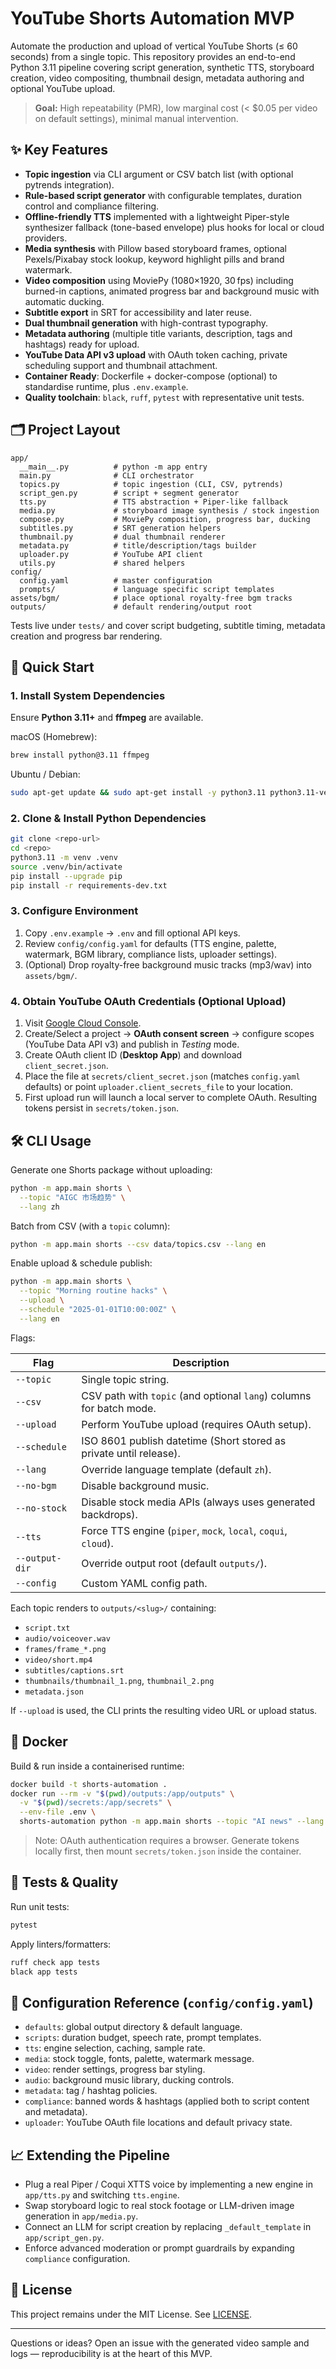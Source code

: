 # YouTube Shorts Automation MVP

Automate the production and upload of vertical YouTube Shorts (≤ 60 seconds) from a single topic. This repository provides an end-to-end Python 3.11 pipeline covering script generation, synthetic TTS, storyboard creation, video compositing, thumbnail design, metadata authoring and optional YouTube upload.

> **Goal:** High repeatability (PMR), low marginal cost (< $0.05 per video on default settings), minimal manual intervention.

## ✨ Key Features

- **Topic ingestion** via CLI argument or CSV batch list (with optional pytrends integration).
- **Rule-based script generator** with configurable templates, duration control and compliance filtering.
- **Offline-friendly TTS** implemented with a lightweight Piper-style synthesizer fallback (tone-based envelope) plus hooks for local or cloud providers.
- **Media synthesis** with Pillow based storyboard frames, optional Pexels/Pixabay stock lookup, keyword highlight pills and brand watermark.
- **Video composition** using MoviePy (1080×1920, 30 fps) including burned-in captions, animated progress bar and background music with automatic ducking.
- **Subtitle export** in SRT for accessibility and later reuse.
- **Dual thumbnail generation** with high-contrast typography.
- **Metadata authoring** (multiple title variants, description, tags and hashtags) ready for upload.
- **YouTube Data API v3 upload** with OAuth token caching, private scheduling support and thumbnail attachment.
- **Container Ready**: Dockerfile + docker-compose (optional) to standardise runtime, plus `.env.example`.
- **Quality toolchain**: `black`, `ruff`, `pytest` with representative unit tests.

## 🗂️ Project Layout

```
app/
  __main__.py          # python -m app entry
  main.py              # CLI orchestrator
  topics.py            # topic ingestion (CLI, CSV, pytrends)
  script_gen.py        # script + segment generator
  tts.py               # TTS abstraction + Piper-like fallback
  media.py             # storyboard image synthesis / stock ingestion
  compose.py           # MoviePy composition, progress bar, ducking
  subtitles.py         # SRT generation helpers
  thumbnail.py         # dual thumbnail renderer
  metadata.py          # title/description/tags builder
  uploader.py          # YouTube API client
  utils.py             # shared helpers
config/
  config.yaml          # master configuration
  prompts/             # language specific script templates
assets/bgm/            # place optional royalty-free bgm tracks
outputs/               # default rendering/output root
```

Tests live under `tests/` and cover script budgeting, subtitle timing, metadata creation and progress bar rendering.

## 🚀 Quick Start

### 1. Install System Dependencies

Ensure **Python 3.11+** and **ffmpeg** are available.

macOS (Homebrew):

```bash
brew install python@3.11 ffmpeg
```

Ubuntu / Debian:

```bash
sudo apt-get update && sudo apt-get install -y python3.11 python3.11-venv ffmpeg
```

### 2. Clone & Install Python Dependencies

```bash
git clone <repo-url>
cd <repo>
python3.11 -m venv .venv
source .venv/bin/activate
pip install --upgrade pip
pip install -r requirements-dev.txt
```

### 3. Configure Environment

1. Copy `.env.example` → `.env` and fill optional API keys.
2. Review `config/config.yaml` for defaults (TTS engine, palette, watermark, BGM library, compliance lists, uploader settings).
3. (Optional) Drop royalty-free background music tracks (mp3/wav) into `assets/bgm/`.

### 4. Obtain YouTube OAuth Credentials (Optional Upload)

1. Visit [Google Cloud Console](https://console.cloud.google.com/apis/dashboard).
2. Create/Select a project → **OAuth consent screen** → configure scopes (YouTube Data API v3) and publish in *Testing* mode.
3. Create OAuth client ID (**Desktop App**) and download `client_secret.json`.
4. Place the file at `secrets/client_secret.json` (matches `config.yaml` defaults) or point `uploader.client_secrets_file` to your location.
5. First upload run will launch a local server to complete OAuth. Resulting tokens persist in `secrets/token.json`.

## 🛠️ CLI Usage

Generate one Shorts package without uploading:

```bash
python -m app.main shorts \
  --topic "AIGC 市场趋势" \
  --lang zh
```

Batch from CSV (with a `topic` column):

```bash
python -m app.main shorts --csv data/topics.csv --lang en
```

Enable upload & schedule publish:

```bash
python -m app.main shorts \
  --topic "Morning routine hacks" \
  --upload \
  --schedule "2025-01-01T10:00:00Z" \
  --lang en
```

Flags:

| Flag | Description |
|------|-------------|
| `--topic` | Single topic string. |
| `--csv` | CSV path with `topic` (and optional `lang`) columns for batch mode. |
| `--upload` | Perform YouTube upload (requires OAuth setup). |
| `--schedule` | ISO 8601 publish datetime (Short stored as private until release). |
| `--lang` | Override language template (default `zh`). |
| `--no-bgm` | Disable background music. |
| `--no-stock` | Disable stock media APIs (always uses generated backdrops). |
| `--tts` | Force TTS engine (`piper`, `mock`, `local`, `coqui`, `cloud`). |
| `--output-dir` | Override output root (default `outputs/`). |
| `--config` | Custom YAML config path. |

Each topic renders to `outputs/<slug>/` containing:

- `script.txt`
- `audio/voiceover.wav`
- `frames/frame_*.png`
- `video/short.mp4`
- `subtitles/captions.srt`
- `thumbnails/thumbnail_1.png`, `thumbnail_2.png`
- `metadata.json`

If `--upload` is used, the CLI prints the resulting video URL or upload status.

## 🐳 Docker

Build & run inside a containerised runtime:

```bash
docker build -t shorts-automation .
docker run --rm -v "$(pwd)/outputs:/app/outputs" \
  -v "$(pwd)/secrets:/app/secrets" \
  --env-file .env \
  shorts-automation python -m app.main shorts --topic "AI news" --lang en
```

> Note: OAuth authentication requires a browser. Generate tokens locally first, then mount `secrets/token.json` inside the container.

## 🧪 Tests & Quality

Run unit tests:

```bash
pytest
```

Apply linters/formatters:

```bash
ruff check app tests
black app tests
```

## 🔧 Configuration Reference (`config/config.yaml`)

- `defaults`: global output directory & default language.
- `scripts`: duration budget, speech rate, prompt templates.
- `tts`: engine selection, caching, sample rate.
- `media`: stock toggle, fonts, palette, watermark message.
- `video`: render settings, progress bar styling.
- `audio`: background music library, ducking controls.
- `metadata`: tag / hashtag policies.
- `compliance`: banned words & hashtags (applied both to script content and metadata).
- `uploader`: YouTube OAuth file locations and default privacy state.

## 📈 Extending the Pipeline

- Plug a real Piper / Coqui XTTS voice by implementing a new engine in `app/tts.py` and switching `tts.engine`.
- Swap storyboard logic to real stock footage or LLM-driven image generation in `app/media.py`.
- Connect an LLM for script creation by replacing `_default_template` in `app/script_gen.py`.
- Enforce advanced moderation or prompt guardrails by expanding `compliance` configuration.

## 📄 License

This project remains under the MIT License. See [LICENSE](LICENSE).

---

Questions or ideas? Open an issue with the generated video sample and logs — reproducibility is at the heart of this MVP.
